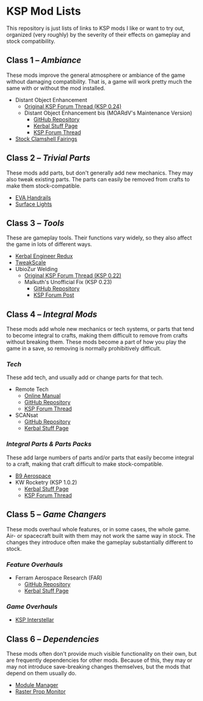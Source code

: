 # KSP Mod Lists
This repository is just lists of links to KSP mods I like or want to try out, organized (very roughly) by the severity of their effects on gameplay and stock compatibility.


## Class 1 – *Ambiance*
These mods improve the general atmosphere or ambiance of the game without damaging compatibility.  That is, a game will work pretty much the same with or without the mod installed.

* Distant Object Enhancement
  - [Original KSP Forum Thread (KSP 0.24)](http://forum.kerbalspaceprogram.com/threads/69907-0-24-Distant-Object-Enhancement-1-3-1-Planets-satellites-in-the-night-sky!-(7-29) "Distant Object Enhancement Original KSP Forum Thread")
  - Distant Object Enhancement bis (MOARdV's Maintenance Version)
    * [GitHub Repository](https://github.com/MOARdV/DistantObject "Distant Object Enhancement bis on GitHub")
    * [Kerbal Stuff Page](https://kerbalstuff.com/mod/403/Distant%20Object%20Enhancement%20bis "Distant Object Enhancement bis on Kerbal Stuff")
    * [KSP Forum Thread](http://forum.kerbalspaceprogram.com/threads/98943 "Distant Object Enhancement bis KSP Forum Thread")
* [Stock Clamshell Fairings](http://forum.kerbalspaceprogram.com/threads/124031-1-0-4-Stock-Clamshell-Fairings-(June-1) "KSP Forum Thread")


## Class 2 – *Trivial Parts*
These mods add parts, but don't generally add new mechanics.  They may also tweak existing parts.  The parts can easily be removed from crafts to make them stock-compatible.

* [EVA Handrails](http://forum.kerbalspaceprogram.com/threads/100531-0-25-NEBULA-space-engineering-EVA-handrails-pack "KSP Forum Thread")
* [Surface Lights](http://forum.kerbalspaceprogram.com/threads/57778-1-0-Surface-Mounted-Stock-Alike-Lights-for-Self-Illumination "KSP Forum Thread")


## Class 3 – *Tools*
These are gameplay tools.  Their functions vary widely, so they also affect the game in lots of different ways.

* [Kerbal Engineer Redux](http://forum.kerbalspaceprogram.com/threads/18230-1-0-4-Kerbal-Engineer-Redux-v1-0-18-0 "KSP Forum Thread")
* [TweakScale](http://forum.kerbalspaceprogram.com/threads/80234-0-90-TweakScale-Rescale-Everything!-(v1-50-2014-12-24-10-40-UTC) "KSP Forum Thread")
* UbioZur Welding
  - [Original KSP Forum Thread (KSP 0.22)](http://forum.kerbalspaceprogram.com/threads/38577-0-22-UbioZur-Welding-Ltd-2-0-Dev-STOPPED "KSP Forum Thread")
  - Malkuth's Unofficial Fix (KSP 0.23)
    * [GitHub Repository](https://github.com/malkuth1974/unofficailUbioWeld "Malkuth's Unofficial Fix for UbioZur Welding source on GitHub")
    * [KSP Forum Post](http://forum.kerbalspaceprogram.com/threads/38577-0-22-UbioZur-Welding-Ltd-2-0-Playtest-5-Now-In-Game-Tool?p=1002144&viewfull=1#post1002144 "Malkuth's Unofficial Fix for UbioZur Welding KSP Forum Post")


## Class 4 – *Integral Mods*
These mods add whole new mechanics or tech systems, or parts that tend to become integral to crafts, making them difficult to remove from crafts without breaking them.  These mods become a part of how you play the game in a save, so removing is normally prohibitively difficult.

### *Tech*
These add tech, and usually add or change parts for that tech.

* Remote Tech
  - [Online Manual](https://remotetechnologiesgroup.github.io/RemoteTech/ "Remote Tech Main Site")
  - [GitHub Repository](https://github.com/RemoteTechnologiesGroup/RemoteTech "Remote Tech source on GitHub")
  - [KSP Forum Thread](http://forum.kerbalspaceprogram.com/threads/83305-1-0-4-RemoteTech-v1-6-7-2015-06-25 "Remote Tech KSP Forum Thread")
* SCANsat
  - [GitHub Repository](https://github.com/S-C-A-N/SCANsat "SCANsat source on GitHub")
  - [Kerbal Stuff Page](https://kerbalstuff.com/mod/249/SCANsat "SCANsat on Kerbal Stuff")

### *Integral Parts & Parts Packs*
These add large numbers of parts and/or parts that easily become integral to a craft, making that craft difficult to make stock-compatible.

* [B9 Aerospace](http://forum.kerbalspaceprogram.com/threads/92630-0-90-B9-Aerospace-Release-5-2-8-(updated-30-12-14) "KSP Forum Thread")
* KW Rocketry (KSP 1.0.2)
  - [Kerbal Stuff Page](https://kerbalstuff.com/mod/67/KW%20Rocketry "KW Rocketry on Kerbal Stuff")
  - [KSP Forum Thread](http://forum.kerbalspaceprogram.com/threads/51037-1-02-KW-Rocketry-v2-7-Available-1-02-Compatibility!-16-05-2015 "KW Rocketry KSP Forum Thread")


## Class 5 – *Game Changers*
These mods overhaul whole features, or in some cases, the whole game.  Air- or spacecraft built with them may not work the same way in stock.  The changes they introduce often make the gameplay substantially different to stock.

### *Feature Overhauls*
* Ferram Aerospace Research (FAR)
  - [GitHub Repository](https://github.com/ferram4/Ferram-Aerospace-Research "Ferram Aerospace Research Source on GitHub")
  - [Kerbal Stuff Page](https://kerbalstuff.com/mod/52/Ferram%20Aerospace%20Research "Ferram Aerospace Research on Kerbal Stuff")

### *Game Overhauls*
* [KSP Interstellar](http://forum.kerbalspaceprogram.com/threads/43839-0-25-KSP-Interstellar-(Magnetic-Nozzles-ISRU-Revamp)-Version-0-13 "KSP Forum Thread")


## Class 6 – *Dependencies*
These mods often don't provide much visible functionality on their own, but are frequently dependencies for other mods.  Because of this, they may or may not introduce save-breaking changes themselves, but the mods that depend on them usually do.

* [Module Manager](http://forum.kerbalspaceprogram.com/threads/55219-1-0-x-Module-Manager-2-6-7-(August-4th)-With-more-SHA256 "KSP Forum Thread")
* [Raster Prop Monitor](http://forum.kerbalspaceprogram.com/threads/117471-1-0-RasterPropMonitor-still-putting-the-A-in-IVA "KSP Forum Thread")
